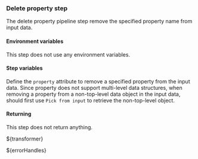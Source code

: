 ### Delete property step

The delete property pipeline step remove the specified property name from input data.

#### Environment variables

This step does not use any environment variables.

#### Step variables

Define the `property` attribute to remove a specified property from the input data. Since property does not support multi-level data
structures, when removing a property from a non-top-level data object in the input data, should first use `Pick from input` to retrieve
the non-top-level object.

#### Returning

This step does not return anything.

${transformer}

${errorHandles}
